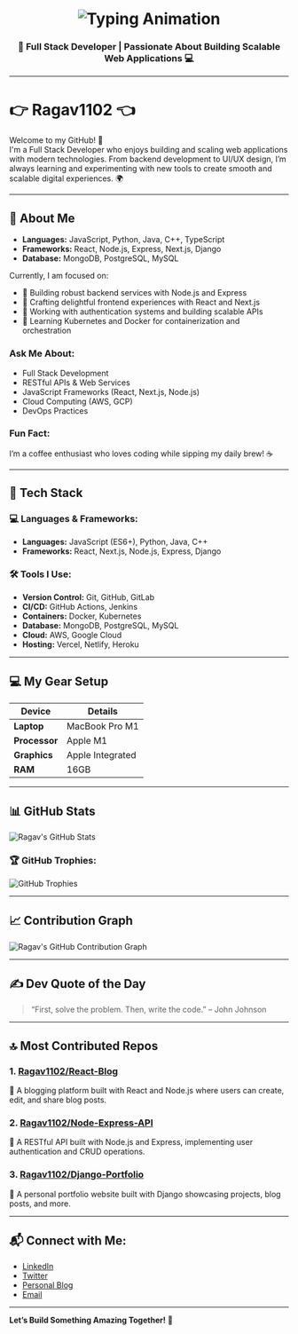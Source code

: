 <h1 align="center">
  <img src="https://readme-typing-svg.herokuapp.com?font=Fira+Code&size=25&pause=1000&center=true&vCenter=true&width=500&lines=Hi+I'm+RAGAVAN+R+V!;Full+Stack+Developer;App+Developer" alt="Typing Animation" />
</h1>

<h3 align="center">
  <strong>🚀 Full Stack Developer | Passionate About Building Scalable Web Applications 💻</strong>
</h3>

---
# 👉 Ragav1102 👈

Welcome to my GitHub! 👋  
I'm a Full Stack Developer who enjoys building and scaling web applications with modern technologies. From backend development to UI/UX design, I’m always learning and experimenting with new tools to create smooth and scalable digital experiences. 🌍

---

## 🧠 About Me                     
- **Languages:** JavaScript, Python, Java, C++, TypeScript
- **Frameworks:** React, Node.js, Express, Next.js, Django                                             
- **Database:** MongoDB, PostgreSQL, MySQL

Currently, I am focused on:
- 🚀 Building robust backend services with Node.js and Express
- 🎨 Crafting delightful frontend experiences with React and Next.js
- 🔐 Working with authentication systems and building scalable APIs
- 🌱 Learning Kubernetes and Docker for containerization and orchestration

### Ask Me About:
- Full Stack Development
- RESTful APIs & Web Services
- JavaScript Frameworks (React, Next.js, Node.js)
- Cloud Computing (AWS, GCP)
- DevOps Practices

### Fun Fact:
I’m a coffee enthusiast who loves coding while sipping my daily brew! ☕️

---

## 🧰 Tech Stack

### 💻 Languages & Frameworks:
- **Languages:** JavaScript (ES6+), Python, Java, C++
- **Frameworks:** React, Next.js, Node.js, Express, Django

### 🛠️ Tools I Use:
- **Version Control:** Git, GitHub, GitLab
- **CI/CD:** GitHub Actions, Jenkins
- **Containers:** Docker, Kubernetes
- **Database:** MongoDB, PostgreSQL, MySQL
- **Cloud:** AWS, Google Cloud
- **Hosting:** Vercel, Netlify, Heroku

---

## 💻 My Gear Setup

| **Device**           | **Details**                      |
| -------------------- | --------------------------------- |
| **Laptop**           | MacBook Pro M1                   |
| **Processor**        | Apple M1                         |
| **Graphics**         | Apple Integrated                  |
| **RAM**              | 16GB                             |

---

## 📊 GitHub Stats

![Ragav's GitHub Stats](https://github-readme-stats.vercel.app/api?username=Ragav1102&show_icons=true&hide_title=true&hide=prs&count_private=true&theme=radical)

### 🏆 GitHub Trophies:
![GitHub Trophies](https://github-profile-trophy.vercel.app/?username=Ragav1102)

---

## 📈 Contribution Graph

![Ragav's GitHub Contribution Graph](https://github-readme-streak-stats.herokuapp.com/?user=Ragav1102)

---

## ✍️ Dev Quote of the Day

> “First, solve the problem. Then, write the code.” – John Johnson

---

## 🔝 Most Contributed Repos

### 1. [Ragav1102/React-Blog](https://github.com/Ragav1102/React-Blog)  
📝 A blogging platform built with React and Node.js where users can create, edit, and share blog posts.

### 2. [Ragav1102/Node-Express-API](https://github.com/Ragav1102/Node-Express-API)  
🔧 A RESTful API built with Node.js and Express, implementing user authentication and CRUD operations.

### 3. [Ragav1102/Django-Portfolio](https://github.com/Ragav1102/Django-Portfolio)  
📂 A personal portfolio website built with Django showcasing projects, blog posts, and more.

---

## 📬 Connect with Me:
- [LinkedIn](https://www.linkedin.com/in/ragav1102)
- [Twitter](https://twitter.com/ragav1102)
- [Personal Blog](https://ragav1102.dev)
- [Email](mailto:ragav1102@example.com)

---

**Let’s Build Something Amazing Together!** 🚀
